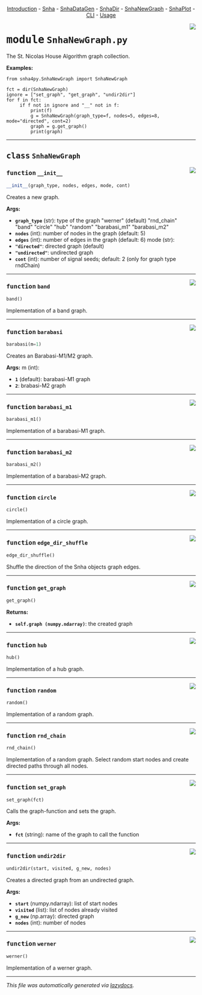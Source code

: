 <center>

[Introduction](__init__.md) -
[Snha](Snha.md) -
[SnhaDataGen](SnhaDataGen.md) -
[SnhaDir](SnhaDir.md) -
[SnhaNewGraph](SnhaNewGraph.md) -
[SnhaPlot](SnhaPlot.md) -
[CLI](__main__.md) -
[Usage](README.md) 

</center>

<!-- markdownlint-disable -->

<a href="../snha4py/SnhaNewGraph.py#L0"><img align="right" style="float:right;" src="https://img.shields.io/badge/-source-cccccc?style=flat-square"></a>

# <kbd>module</kbd> `SnhaNewGraph.py`
The St. Nicolas House Algorithm graph collection. 



**Examples:**
 

```{.py}
from snha4py.SnhaNewGraph import SnhaNewGraph

fct = dir(SnhaNewGraph)
ignore = ["set_graph", "get_graph", "undir2dir"]
for f in fct:
     if f not in ignore and "__" not in f:
         print(f)
         g = SnhaNewGraph(graph_type=f, nodes=5, edges=8, mode="directed", cont=2)
         graph = g.get_graph()
         print(graph)
``` 



---

## <kbd>class</kbd> `SnhaNewGraph`




<a href="../snha4py/SnhaNewGraph.py#L25"><img align="right" style="float:right;" src="https://img.shields.io/badge/-source-cccccc?style=flat-square"></a>

### <kbd>function</kbd> `__init__`

```python
__init__(graph_type, nodes, edges, mode, cont)
```

Creates a new graph. 



**Args:**
 
 - <b>`graph_type`</b> (str):  type of the graph  "werner" (default)  "rnd_chain"  "band"  "circle"  "hub"  "random"  "barabasi_m1"  "barabasi_m2" 
 - <b>`nodes`</b> (int):  number of nodes in the graph (default: 5) 
 - <b>`edges`</b> (int):  number of edges in the graph (default: 6) mode (str): 
 - <b>`"directed"`</b>:  directed graph (default) 
 - <b>`"undirected"`</b>:  undirected graph 
 - <b>`cont`</b> (int):  number of signal seeds; default: 2 (only for graph type rndChain) 




---

<a href="../snha4py/SnhaNewGraph.py#L53"><img align="right" style="float:right;" src="https://img.shields.io/badge/-source-cccccc?style=flat-square"></a>

### <kbd>function</kbd> `band`

```python
band()
```

Implementation of a band graph. 

---

<a href="../snha4py/SnhaNewGraph.py#L60"><img align="right" style="float:right;" src="https://img.shields.io/badge/-source-cccccc?style=flat-square"></a>

### <kbd>function</kbd> `barabasi`

```python
barabasi(m=1)
```

Creates an Barabasi-M1/M2 graph. 



**Args:**
  m (int): 
 - <b>`1`</b> (default):  barabasi-M1 graph 
 - <b>`2`</b>:  brabasi-M2 graph 

---

<a href="../snha4py/SnhaNewGraph.py#L80"><img align="right" style="float:right;" src="https://img.shields.io/badge/-source-cccccc?style=flat-square"></a>

### <kbd>function</kbd> `barabasi_m1`

```python
barabasi_m1()
```

Implementation of a barabasi-M1 graph. 

---

<a href="../snha4py/SnhaNewGraph.py#L86"><img align="right" style="float:right;" src="https://img.shields.io/badge/-source-cccccc?style=flat-square"></a>

### <kbd>function</kbd> `barabasi_m2`

```python
barabasi_m2()
```

Implementation of a barabasi-M2 graph. 

---

<a href="../snha4py/SnhaNewGraph.py#L92"><img align="right" style="float:right;" src="https://img.shields.io/badge/-source-cccccc?style=flat-square"></a>

### <kbd>function</kbd> `circle`

```python
circle()
```

Implementation of a circle graph. 

---

<a href="../snha4py/SnhaNewGraph.py#L99"><img align="right" style="float:right;" src="https://img.shields.io/badge/-source-cccccc?style=flat-square"></a>

### <kbd>function</kbd> `edge_dir_shuffle`

```python
edge_dir_shuffle()
```

Shuffle the direction of the Snha objects graph edges. 

---

<a href="../snha4py/SnhaNewGraph.py#L122"><img align="right" style="float:right;" src="https://img.shields.io/badge/-source-cccccc?style=flat-square"></a>

### <kbd>function</kbd> `get_graph`

```python
get_graph()
```



**Returns:**
 
 - <b>`self.graph (numpy.ndarray)`</b>:  the created graph 

---

<a href="../snha4py/SnhaNewGraph.py#L114"><img align="right" style="float:right;" src="https://img.shields.io/badge/-source-cccccc?style=flat-square"></a>

### <kbd>function</kbd> `hub`

```python
hub()
```

Implementation of a hub graph. 

---

<a href="../snha4py/SnhaNewGraph.py#L132"><img align="right" style="float:right;" src="https://img.shields.io/badge/-source-cccccc?style=flat-square"></a>

### <kbd>function</kbd> `random`

```python
random()
```

Implementation of a random graph. 

---

<a href="../snha4py/SnhaNewGraph.py#L141"><img align="right" style="float:right;" src="https://img.shields.io/badge/-source-cccccc?style=flat-square"></a>

### <kbd>function</kbd> `rnd_chain`

```python
rnd_chain()
```

Implementation of a random graph. Select random start nodes and create directed paths through all nodes. 

---

<a href="../snha4py/SnhaNewGraph.py#L159"><img align="right" style="float:right;" src="https://img.shields.io/badge/-source-cccccc?style=flat-square"></a>

### <kbd>function</kbd> `set_graph`

```python
set_graph(fct)
```

Calls the graph-function and sets the graph. 



**Args:**
 
 - <b>`fct`</b> (string):  name of the graph to call the function 

---

<a href="../snha4py/SnhaNewGraph.py#L169"><img align="right" style="float:right;" src="https://img.shields.io/badge/-source-cccccc?style=flat-square"></a>

### <kbd>function</kbd> `undir2dir`

```python
undir2dir(start, visited, g_new, nodes)
```

Creates a directed graph from an undirected graph. 



**Args:**
 
 - <b>`start`</b> (numpy.ndarray):  list of start nodes 
 - <b>`visited`</b> (list):  list of nodes already visited 
 - <b>`g_new`</b> (np.array):  directed graph 
 - <b>`nodes`</b> (int):  number of nodes 

---

<a href="../snha4py/SnhaNewGraph.py#L199"><img align="right" style="float:right;" src="https://img.shields.io/badge/-source-cccccc?style=flat-square"></a>

### <kbd>function</kbd> `werner`

```python
werner()
```

Implementation of a werner graph. 




---

_This file was automatically generated via [lazydocs](https://github.com/ml-tooling/lazydocs)._
